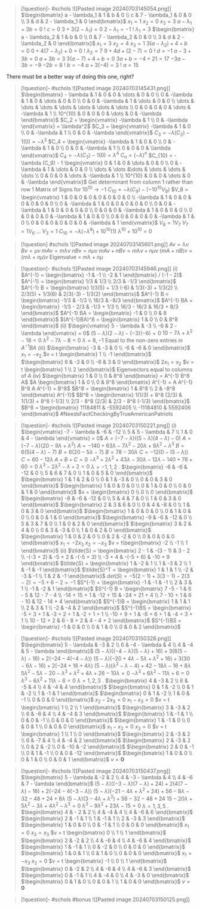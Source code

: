 
> [!question]- #schols  ![[Pasted image 20240703145054.png]]
 $\begin{bmatrix} a - \lambda_1 & 1 & b & 0 \\ c & 7 - \lambda_1 & 0 & 0 \\ 3 & d & 2 - \lambda_1 & 0 \end{bmatrix}$
 $x_1 = 1$
 $x_2 = 0$
 $x_3 = 3$
 $a - \lambda_1 + 3b = 0$
 ! $c = 0$
 $3 + 3(2 - \lambda_1) = 0$
 $2 - \lambda_1 = -1$
 ! $\lambda_1 = 3$
 $\begin{bmatrix} a - \lambda_2 & 1 & b & 0 \\ 0 & 7 - \lambda_2 & 0 & 0 \\ 3 & d & 2 - \lambda_2 & 0 \end{bmatrix}$
 $x_1 = 3$
 $x_2 = 4$
 $x_3 = 1$
 $3(a - \lambda_2) + 4 + b = 0$
 $0 + 4(7 - \lambda_2) + 0 = 0$
 ! $\lambda_2 = 7$
 $9 + 4d + (2 - 7) = 0$
 ! $d = -1$
 $a - 3 + 3b = 0$
 $a + 3b = 3$
 $3(a - 7) + 4 + b = 0$
 $3a + b = -4 + 21 = 17$
 $-3a - 3b = -9$
 $-2b = 8$
 ! $b = -4$
 $a + 3(-4) = 3$
 ! $a = 15$ 

There must be a better way of doing this one, right?
> [!question]- #schols  ![[Pasted image 20240703145431.png]]
 $\begin{bmatrix} - \lambda & 1 & 0 & 0 &  \dots & 0 & 0 \\ 0 & -\lambda & 1 & 0 & \dots & 0 & 0 \\ 0 & 0 & -\lambda & 1 & \dots & 0 & 0 \\ \dots & \dots & \dots & \dots & \dots & \dots & \dots \\ 0 & 0 & 0 & 0 & \dots & -\lambda & 1 \\ 10^{10} & 0 & 0 & 0 & \dots & 0 & -\lambda \end{bmatrix}$
 $C_2 = \begin{vmatrix} -\lambda & 1 \\ 0 & -\lambda \end{vmatrix} = \lambda^2$
 $C_3 = \begin{vmatrix} -\lambda & 1 & 0 \\ 0 & -\lambda & 1 \\ 0 & 0 & -\lambda \end{vmatrix}$
 $C_3 = -\lambda (C_2) - 1(0) = -\lambda^3$
 $C_4 = \begin{vmatrix} -\lambda & 1 & 0 & 0 \\ 0 & -\lambda & 1 & 0 \\ 0 & 0 & -\lambda & 1 \\ 0 & 0 & 0 & \lambda \end{vmatrix}$
 $C_4 = -\lambda (C_3) - 1(0) = \lambda^4$
 $C_n = (-\lambda)^n$ 
 $C_{10} = -\lambda (C_9) - 1 \begin{vmatrix} 0 & 1 & 0 & \dots & 0 & 0 \\ 0 & -\lambda & 1 & \dots & 0 & 0 \\ \dots & \dots &\dots & \dots & \dots & \dots \\ 0 & 0 & 0 & \dots & -\lambda & 1 \\ 10^{10} & 0 & 0 & \dots & 0 & -\lambda \end{vmatrix}$
 Get determinant from column 1 rather than row 1
 Matrix of Signs for $10^{10} \to -1$ 
 $C_{10} = -\lambda (C_9) - (-10^{10} V_8)$ 
 $V_8 = \begin{vmatrix} 1 & 0 & 0 & 0 & 0 & 0 & 0 & 0 \\ -\lambda & 1 & 0 & 0  & 0 & 0 & 0 & 0 \\ 0 & -\lambda & 1 & 0 & 0 & 0 & 0 & 0 \\ 0 & 0 & -\lambda & 1 & 0 & 0 & 0 & 0 \\ 0 & 0 & 0 & -\lambda & 1 & 0 & 0 & 0 \\ 0 & 0 & 0 & 0 & -\lambda & 1 & 0 & 0 \\ 0 & 0 & 0 & 0 & 0 & -\lambda & 1 & 0 \\ 0 & 0 & 0 & 0 & 0 & 0 & -\lambda & 1 \end{vmatrix}$
 $V_8 = 1 V_7$
 $V_7 = 1V_6$
 ...
 $V_3 = 1$ 
 $C_{10} = -\lambda(-\lambda^9) + 10^{10}(1)$
 $\lambda^{10} + 10^{10} = 0$  

> [!question] #schols  ![[Pasted image 20240703145601.png]]
 $Av = \lambda v$
 $B v = \mu v$ 
 $mAv = m\lambda v$
 $n Bv = n \mu v$
 $mAv + nBv = m \lambda v + n \mu v$
 $(mA + nB)v = (m\lambda + n \mu)v$
 Eigenvalue = $m\lambda + n\mu$ 

> [!question]- #schols  ![[Pasted image 20240703145946.png]]
 (i)
 $A^{-1} = \begin{bmatrix} -1 & -1 \\ -2 & 1 \end{bmatrix} / (-1 - 2)$
 $A^{-1} = \begin{bmatrix} 1/3 & 1/3 \\ 2/3 & -1/3 \end{bmatrix}$ 
 $A^{-1} B = \begin{bmatrix} 1/3(5) + 1/3 (-6) & 1/3(-3) + 1/3(2) \\ 2/3(5) + 1/3(6) & 2/3(-3) - 1/3(2) \end{bmatrix}$
 $A^{-1} B = \begin{bmatrix} -1/3 & -1/3 \\ 16/3 & -8/3 \end{bmatrix}$
 $A^{-1} BA = \begin{bmatrix} -1/3 - 2/3 & -1/3 + 1/3 \\ 16/3 - 16/3  & 16/3 + 8/3 \end{bmatrix}$
 $A^{-1} BA = \begin{bmatrix} -1 & 0 \\ 0 & 8 \end{bmatrix}$
 $(A^{-1}BA)^8 = \begin{bmatrix} 1 & 0 \\ 0 & 8^8 \end{bmatrix}$ 
 (ii)
 $\begin{vmatrix} 5 - \lambda & -3 \\ -6 & 2 - \lambda \end{vmatrix} = 0$
 $(5 - \lambda) (2 - \lambda) - (-3)(-6) = 0$
 $10 - 7 \lambda + \lambda^2 - 18 = 0$
 $\lambda^2 - 7\lambda - 8 = 0$
 $\lambda = 8, -1$
 Equal to the non-zero entries in $A^{-1} BA$ 
 (iii)
 $\begin{bmatrix} -3 & -3 & 0 \\ -6 & -6 & 0 \end{bmatrix}$
 $x_1 = -x_2$
 $v = t \begin{bmatrix} 1 \\ -1 \end{bmatrix}$ 
 $\begin{bmatrix} 6 & -3 & 0 \\ -6 & 3 & 0 \end{bmatrix}$
 $2x_1 = x_2$
 $v = t \begin{bmatrix} 1 \\ 2 \end{bmatrix}$ 
 Eigenvectors equal to columns of $A$ 
 (iv)
 $\begin{bmatrix} 1 & 0 \\ 0 & 8^8 \end{bmatrix} = A^{-1} B^8 A$
 $A \begin{bmatrix} 1 & 0 \\ 0 & 8^8 \end{bmatrix} A^{-1} = A A^{-1} B^8 A A^{-1} = B^8$
 $B^8 = \begin{bmatrix} 1 & 8^8 \\ 2 & -8^8 \end{bmatrix} A^{-1}$
 $B^8 = \begin{bmatrix} 1(1/3) + 8^8 (2/3) & 1(1/3) + 8^8 (-1/3) \\ 2/3 - 8^8 (2/3) & 2/3 - 8^8 (-1/3) \end{bmatrix}$
 $B^8 = \begin{bmatrix} 11184811 & -5592405 \\ -11184810 & 5592406 \end{bmatrix}$ 
 #NeedsFactCheckingByTrueAmericanPatriots 

> [!question]- #schols  ![[Pasted image 20240703150221.png]]
 (i)
 $\begin{vmatrix} -7 - \lambda & -6 & -12 \\ 5 & 5 - \lambda & 7  \\ 1 & 0 & 4 - \lambda  \end{vmatrix} = 0$
 $A = (-7 - \lambda)((5-\lambda)(4 - \lambda) - 0)$
 $A = (-7 - \lambda)(20 - 9 \lambda + \lambda^2)$
 $A = -140 + 63 \lambda - 7 \lambda^2 - 20 \lambda + 9 \lambda^2 - \lambda^3$
 $B = 6 (5(4 - \lambda) - 7)$
 $B = 6(20 - 5 \lambda - 7)$
 $B = 78 - 30 \lambda$
 $C = -12 (0 - (5 - \lambda))$
 $C = 60 - 12 \lambda$ 
 $A + B + C = 0$
 $-\lambda^3 + 2 \lambda^2 + 43 \lambda  - 30 \lambda - 12 \lambda - 140 + 78 + 60 = 0$
 $\lambda^3 - 2 \lambda^2 - \lambda + 2 = 0$
 $\lambda = -1, 1, 2$ 
 .
 $\begin{bmatrix} -6 & -6 & -12 & 0 \\ 5 & 6 & 7 & 0 \\ 1 & 0 & 5 & 0 \end{bmatrix}$
 $\begin{bmatrix} 1 & 1 & 2 & 0 \\ 0 & 1 & -3 & 0 \\ 0 & 0 & 3 & 0 \end{bmatrix}$
 $\begin{bmatrix} 1 & 0 & 0 & 0 \\ 0 & 1 & 0 & 0 \\ 0 & 0 & 1 & 0 \end{bmatrix}$
 $v = \begin{bmatrix} 0 \\ 0 \\ 0 \end{bmatrix}$
 $\begin{bmatrix} -8 & -6 & -12 & 0 \\ 5 & 4 & 7 & 0 \\ 1 & 0 & 3 & 0 \end{bmatrix}$
 $\begin{bmatrix} 2 & 3 & 6 & 0 \\ 0 & 4 & -8 & 0 \\ 1 & 0 & 3 & 0 \end{bmatrix}$
 $\begin{bmatrix} 1 & 0 & 0 & 0 \\ 0 & 1 & 0 & 0 \\ 0 & 0 & 1 & 0 \end{bmatrix}$
 $\begin{bmatrix} -9 & -6 & -12 & 0 \\ 5 & 3 & 7  & 0 \\ 1 & 0 & 2 & 0 \end{bmatrix}$
 $\begin{bmatrix} 3 & 2 & 4 & 0 \\ 0 & 3 & -3 & 0 \\ 1 & 0 & 2 & 0 \end{bmatrix}$
 $\begin{bmatrix} 1 & 0 & 2 & 0 \\ 0 & 2 & -2 & 0 \\ 0 & 0 & 0 & 0 \end{bmatrix}$
 $x_1 = -2x_3$
 $x_2 = -x_3$ 
 $v = t\begin{bmatrix} -2 \\ -1 \\ 1 \end{bmatrix}$ 
 (ii)
   $\tilde{S} = \begin{bmatrix}  2 - 1 & -(3 - 1) & 3 - 2 \\ -(-3 + 2) & -5 + 2 & -(-5 + 3) \\ -3 + 4 & -(-5 + 6) & -10 + 9 \end{bmatrix}$
 $\tilde{S} = \begin{bmatrix} 1 & -2 & 1 \\ 1 & -3 & 2 \\ 1 & -1 & -1 \end{bmatrix}$
 $\tilde{S}^T = \begin{bmatrix} 1 & 1 & 1 \\ -2 & -3 & -1 \\ 1 & 2 & -1 \end{bmatrix}$
  $det(S) = -5(2 - 1) + 3(3 - 1) - 2(3 - 2) = -5 + 6 - 2 = -1$
 $S^{-1} = \begin{bmatrix} -1 & -1 & -1 \\ 2 & 3 & 1 \\ -1 & -2 & 1   \end{bmatrix}$
 $S^{-1} B = \begin{bmatrix} 7 -5 - 1 & 6 - 5 & 12 - 7 - 4 \\ -14 + 15 + 1 & -12 + 15 & -24 + 21 + 4 \\ 7 - 10 + 1 & 6 - 10 & 12 - 14 + 4  \end{bmatrix}$
 $S^{-1}B = \begin{bmatrix} 1 & 1 & 1 \\ 2 & 3 & 1 \\ -2 & -4 & 2 \end{bmatrix}$
 $S^{-1}BS = \begin{bmatrix} -5 + 3 + 1 & -3 + 2 + 1 & -2 + 1 + 1 \\  -10 + 9 + 1 & -6 + 6 + 1 & -4 + 3 + 1 \\ 10 - 12 + 2 & 6 - 8 + 2 & 4 - 4 + 2 \end{bmatrix}$
 $S^{-1}BS = \begin{bmatrix} -1 & 0 & 0 \\ 0 & 1 & 0 \\ 0 & 0 & 2 \end{bmatrix}$ 

> [!question]- #schols  ![[Pasted image 20240703150328.png]]
 $\begin{bmatrix} 5 - \lambda & -3 & 2 \\ 6 & -4 - \lambda & 4 \\ 4 & -4 & 5 - \lambda \end{bmatrix}$
 $(5- \lambda)((-4 - \lambda)(5 - \lambda) + 16) + 3(6(5 - \lambda) - 16) + 2(-24 - 4(-4 - \lambda))$
 $(5 - \lambda)(-20 + 4 \lambda - 5 \lambda + \lambda^2 + 16) + 3(30 - 6 \lambda - 16) + 2(-24 + 16 + 4 \lambda)$
 $(5 - \lambda) (\lambda^2 - \lambda - 4) + 42 - 18 \lambda -16 + 8 \lambda$
 $5 \lambda^2 - 5 \lambda - 20 - \lambda^3 + \lambda^2 + 4\lambda + 26 - 10 \lambda = 0$
 $-\lambda^3 + 6 \lambda^2 - 11 \lambda + 6 = 0$
 $\lambda^3 - 6\lambda^2 + 11\lambda - 6 = 0$ 
 $\lambda = 1, 2, 3$ 
 .
 $\begin{bmatrix} 4 & -3 & 2 \\ 6 & -5 & 4 \\ 4 & -4 & 4 \end{bmatrix}$
 $\begin{bmatrix} 0 & 1 & -2 \\ 0 & 1 & -2 \\ 1 & -1 & 1 \end{bmatrix}$
 $\begin{bmatrix} 0 & 1 & -2 \\ 1 & 0 & -1 \\ 0 & 0 & 0 \end{bmatrix}$ 
 $x_2 - 2x_3 =0$
 $x_1 - x_3 = 0$
 $v = t \begin{bmatrix} 1 \\ 2 \\ 1 \end{bmatrix}$
 $\begin{bmatrix} 3 & -3 & 2 \\ 6 & -6 & 4 \\ 4 & -4 & 3 \end{bmatrix}$
 $\begin{bmatrix} 1 & -1 & 1 \\ 0 & 0 & -1 \\ 0 & 0 & 0 \end{bmatrix}$
 $\begin{bmatrix} 1 & -1 & 0 \\ 0 & 0 & 1 \\ 0 & 0 & 0 \end{bmatrix}$
 $x_1 - x_2 = 0$
 $x_3 = 0$
  $v = t \begin{bmatrix} 1 \\ 1 \\ 0 \end{bmatrix}$
 $\begin{bmatrix} 2 & -3 & 2 \\ 6 & -7 & 4 \\ 4 & -4 & 2 \end{bmatrix}$
 $\begin{bmatrix} 2 & -3 & 2 \\ 0 & 2 & -2 \\ 0 & -10 & -2 \end{bmatrix}$
 $\begin{bmatrix} 2 & 0 & -1 \\ 0 & 1 & -1 \\ 0 & 0 & -12 \end{bmatrix}$
$\begin{bmatrix} 1 & 0 & 0 \\ 0 & 1 & 0 \\ 0 & 0 & 1 \end{bmatrix}$
 $v = \mathbf{0}$ 

> [!question]- #schols  ![[Pasted image 20240703150437.png]]
 $\begin{bmatrix} 5 - \lambda & -2 & 2 \\ 4 & -3 - \lambda & 4 \\ 4 & -6 & 7 - \lambda \end{bmatrix}$
 $(5 - \lambda)((-3 - \lambda)(7 - \lambda) + 24) + 2(4(7 - \lambda) - 16) + 2(-24 - 4(-3 - \lambda))$
 $(5 - \lambda)(-21 - 4 \lambda + \lambda^2 + 24) + 56 - 8 \lambda - 32 - 48 + 24 + 8 \lambda$
 $(5 - \lambda)(3 - 4 \lambda + \lambda^2) + 56 - 32 - 48 + 24$
 $15 - 20 \lambda + 5 \lambda^2 - 3 \lambda + 4 \lambda^2  - \lambda^3 =0$
 $\lambda^3 - 9 \lambda^2 + 23 \lambda - 15 = 0$
 $\lambda = 1, 3, 5$
 .
 $\begin{bmatrix} 4 & - 2 & 2 \\ 4 & -4 & 4 \\ 4 & -6 & 6 \end{bmatrix}$
 $\begin{bmatrix} 2 & -1 & 1 \\ 1 & -1 & 1 \\ 2 & -3 & 3 \end{bmatrix}$
 $\begin{bmatrix} 1 & 0 & 0 \\ 0 & -1 & 1 \\ 0 & 0 & 0 \end{bmatrix}$
 $x_1 = 0$
 $x_2 = x_3$
 $v = t \begin{bmatrix} 0 \\ 1 \\ 1 \end{bmatrix}$
 $\begin{bmatrix} 2 & -2 & 2 \\ 4 & -6 & 4 \\ 4 & -6 & 4 \end{bmatrix}$
 $\begin{bmatrix} 1 & -1 & 1 \\ 0 & -2 & 0 \\ 0 & 0 & 0 \end{bmatrix}$
 $\begin{bmatrix} 1 & 0 & 1 \\ 0 & 1 & 0 \\ 0 & 0 & 0 \end{bmatrix}$
 $x_1 = -x_3$
 $x_2 =0$
 $v = t \begin{bmatrix} -1 \\ 0 \\ 1 \end{bmatrix}$
 $\begin{bmatrix} 0 & -2 & 2 \\ 4 & -8 & 4 \\ 4 & -6 & 3 \end{bmatrix}$
 $\begin{bmatrix} 0 & -1 & 1 \\ 4 & -4 & 0 \\ 4 & -3 & 0 \end{bmatrix}$
 $\begin{bmatrix} 0 & 1 & 0 \\ 0 & 0 & 1 \\ 1 & 0 & 0 \end{bmatrix}$
 $v = \mathbf{0}$ 

> [!question]- #schols #bonus  ![[Pasted image 20240703150125.png]]

